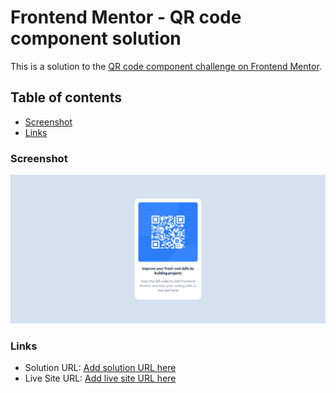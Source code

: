 # Frontend Mentor - QR code component solution

This is a solution to the [QR code component challenge on Frontend Mentor](https://www.frontendmentor.io/challenges/qr-code-component-iux_sIO_H).

## Table of contents

- [Screenshot](#screenshot)
- [Links](#links)

### Screenshot

![](./images/FEM-5march.png)

### Links

- Solution URL: [Add solution URL here](https://github.com/git-0r/qr-code-component-main)
- Live Site URL: [Add live site URL here](https://qr-code-component-main-egqvri2vl-git-0r.vercel.app/)
